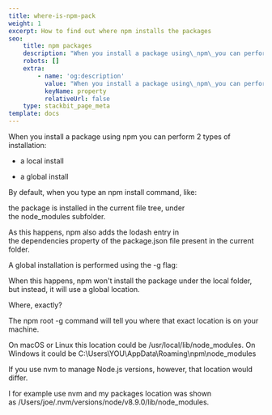 ```yaml
---
title: where-is-npm-pack
weight: 1
excerpt: How to find out where npm installs the packages
seo:
    title: npm packages
    description: "When you install a package using\_npm\_you can perform 2 types of installation:\na local install\na global install\n\nBy default, when you type an\_npm install\_command, like:\nthe package is installed in the current file tree, under the\_node_modules\_subfolder.\n"
    robots: []
    extra:
        - name: 'og:description'
          value: "When you install a package using\_npm\_you can perform 2 types of installation:\na local install\na global install\n\nBy default, when you type an\_npm install\_command, like:\nthe package is installed in the current file tree, under the\_node_modules\_subfolder.\n"
          keyName: property
          relativeUrl: false
    type: stackbit_page_meta
template: docs
---
```


When you install a package using npm you can perform 2 types of installation:

-   a local install

-   a global install

By default, when you type an npm install command, like:

the package is installed in the current file tree, under the node_modules subfolder.

As this happens, npm also adds the lodash entry in the dependencies property of the package.json file present in the current folder.

A global installation is performed using the -g flag:

When this happens, npm won't install the package under the local folder, but instead, it will use a global location.

Where, exactly?

The npm root -g command will tell you where that exact location is on your machine.

On macOS or Linux this location could be /usr/local/lib/node_modules. On Windows it could be C:\Users\YOU\AppData\Roaming\npm\node_modules

If you use nvm to manage Node.js versions, however, that location would differ.

I for example use nvm and my packages location was shown as /Users/joe/.nvm/versions/node/v8.9.0/lib/node_modules.
